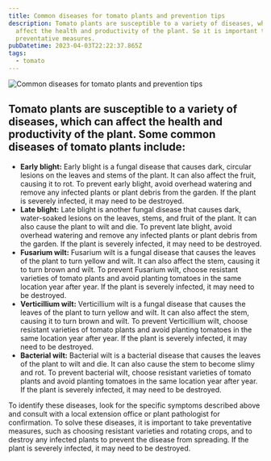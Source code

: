 ```yaml
---
title: Common diseases for tomato plants and prevention tips
description: Tomato plants are susceptible to a variety of diseases, which can
  affect the health and productivity of the plant. So it is important to take
  preventative measures.
pubDatetime: 2023-04-03T22:22:37.865Z
tags:
  - tomato
---
```

![Common diseases for tomato plants and prevention tips](/images/uploads/growing-tomato-indoors-1-.jpg "Common diseases for tomato plants and prevention tips")

## Tomato plants are susceptible to a variety of diseases, which can affect the health and productivity of the plant. Some common diseases of tomato plants include:

* **Early blight:** Early blight is a fungal disease that causes dark, circular lesions on the leaves and stems of the plant. It can also affect the fruit, causing it to rot. To prevent early blight, avoid overhead watering and remove any infected plants or plant debris from the garden. If the plant is severely infected, it may need to be destroyed.
* **Late blight:** Late blight is another fungal disease that causes dark, water-soaked lesions on the leaves, stems, and fruit of the plant. It can also cause the plant to wilt and die. To prevent late blight, avoid overhead watering and remove any infected plants or plant debris from the garden. If the plant is severely infected, it may need to be destroyed.
* **Fusarium wilt:** Fusarium wilt is a fungal disease that causes the leaves of the plant to turn yellow and wilt. It can also affect the stem, causing it to turn brown and wilt. To prevent Fusarium wilt, choose resistant varieties of tomato plants and avoid planting tomatoes in the same location year after year. If the plant is severely infected, it may need to be destroyed.
* **Verticillium wilt:** Verticillium wilt is a fungal disease that causes the leaves of the plant to turn yellow and wilt. It can also affect the stem, causing it to turn brown and wilt. To prevent Verticillium wilt, choose resistant varieties of tomato plants and avoid planting tomatoes in the same location year after year. If the plant is severely infected, it may need to be destroyed.
* **Bacterial wilt:** Bacterial wilt is a bacterial disease that causes the leaves of the plant to wilt and die. It can also cause the stem to become slimy and rot. To prevent bacterial wilt, choose resistant varieties of tomato plants and avoid planting tomatoes in the same location year after year. If the plant is severely infected, it may need to be destroyed.

To identify these diseases, look for the specific symptoms described above and consult with a local extension office or plant pathologist for confirmation. To solve these diseases, it is important to take preventative measures, such as choosing resistant varieties and rotating crops, and to destroy any infected plants to prevent the disease from spreading. If the plant is severely infected, it may need to be destroyed.